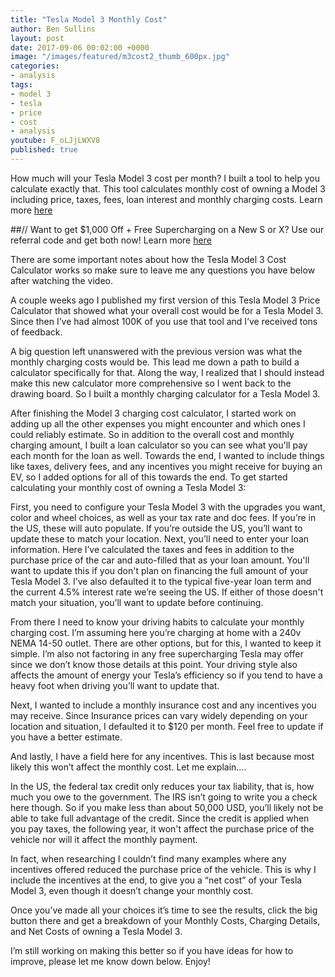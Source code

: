 ```yaml
---
title: "Tesla Model 3 Monthly Cost"
author: Ben Sullins
layout: post
date: 2017-09-06 00:02:00 +0000
image: "/images/featured/m3cost2_thumb_600px.jpg"
categories:
- analysis
tags:
- model 3
- tesla
- price
- cost
- analysis
youtube: F_oLJjLWXV8
published: true
---
```

How much will your Tesla Model 3 cost per month? I built a tool to help you calculate exactly that. This tool calculates monthly cost of owning a Model 3 including price, taxes, fees, loan interest and monthly charging costs. Learn more [here](https://teslanomics.co/model3cost2)

##// Want to get $1,000 Off + Free Supercharging on a New S or X? Use our referral code and get both now! Learn more [here](https://teslanomics.co/td)

There are some important notes about how the Tesla Model 3 Cost Calculator works so make sure to leave me any questions you have below after watching the video.

A couple weeks ago I published my first version of this Tesla Model 3 Price Calculator that showed what your overall cost would be for a Tesla Model 3. Since then I’ve had almost 100K of you use that tool and I’ve received tons of feedback.

A big question left unanswered with the previous version was what the monthly charging costs would be. This lead me down a path to build a calculator specifically for that. Along the way, I realized that I should instead make this new calculator more comprehensive so I went back to the drawing board. So I built a monthly charging calculator for a Tesla Model 3.

After finishing the Model 3 charging cost calculator, I started work on adding up all the other expenses you might encounter and which ones I could reliably estimate. So in addition to the overall cost and monthly charging amount, I built a loan calculator so you can see what you'll pay each month for the loan as well. Towards the end, I wanted to include things like taxes, delivery fees, and any incentives you might receive for buying an EV, so I added options for all of this towards the end. To get started calculating your monthly cost of owning a Tesla Model 3:

First, you need to configure your Tesla Model 3 with the upgrades you want, color and wheel choices, as well as your tax rate and doc fees. If you’re in the US, these will auto populate. If you’re outside the US, you’ll want to update these to match your location. Next, you’ll need to enter your loan information. Here I’ve calculated the taxes and fees in addition to the purchase price of the car and auto-filled that as your loan amount. You'll want to update this if you don't plan on financing the full amount of your Tesla Model 3. I’ve also defaulted it to the typical five-year loan term and the current 4.5% interest rate we’re seeing the US. If either of those doesn't match your situation, you’ll want to update before continuing.

From there I need to know your driving habits to calculate your monthly charging cost. I’m assuming here you’re charging at home with a 240v NEMA 14-50 outlet. There are other options, but for this, I wanted to keep it simple. I’m also not factoring in any free supercharging Tesla may offer since we don’t know those details at this point. Your driving style also affects the amount of energy your Tesla’s efficiency so if you tend to have a heavy foot when driving you’ll want to update that.

Next, I wanted to include a monthly insurance cost and any incentives you may receive. Since Insurance prices can vary widely depending on your location and situation, I defaulted it to $120 per month. Feel free to update if you have a better estimate.

And lastly, I have a field here for any incentives. This is last because most likely this won’t affect the monthly cost. Let me explain….

In the US, the federal tax credit only reduces your tax liability, that is, how much you owe to the government. The IRS isn’t going to write you a check here though. So if you make less than about 50,000 USD, you’ll likely not be able to take full advantage of the credit. Since the credit is applied when you pay taxes, the following year, it won't affect the purchase price of the vehicle nor will it affect the monthly payment.

In fact, when researching I couldn’t find many examples where any incentives offered reduced the purchase price of the vehicle. This is why I include the incentives at the end, to give you a “net cost” of your Tesla Model 3, even though it doesn’t change your monthly cost.

Once you’ve made all your choices it’s time to see the results, click the big button there and get a breakdown of your Monthly Costs, Charging Details, and Net Costs of owning a Tesla Model 3.

I’m still working on making this better so if you have ideas for how to improve, please let me know down below. Enjoy!
